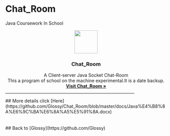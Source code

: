 # Chat_Room
Java Coursework In School 

<p align="center">
  <a href="https://github.com/Glossy">
    <img src="https://avatars1.githubusercontent.com/u/20094589?v=3&s=400" width=72 height=72>
  </a>

  <h3 align="center">Chat_Room</h3>

  <p align="center">
    A Client-server Java Socket Chat-Room
    <br>
    This a program of school on the machine experimental.It is a date backup. 
    <br>
    <a href="https://github.com/Glossy/Chat_Room"><strong>Visit Chat_Room &raquo;</strong></a>
  </p>
</p>
<HR style="FILTER: alpha(opacity=100,finishopacity=0,style=3)" width="80%" color=#987cb9 SIZE=3>
## More details click [Here](https://github.com/Glossy/Chat_Room/blob/master/docs/Java%E4%B8%8A%E6%9C%BA%E6%8A%A5%E5%91%8A.docx)

<br>
<br>
<br>
## Back to [Glossy](https://github.com/Glossy)

